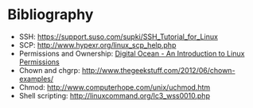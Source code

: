 # Bibliography

* SSH: https://support.suso.com/supki/SSH_Tutorial_for_Linux
* SCP: http://www.hypexr.org/linux_scp_help.php
* Permissions and Ownership: [Digital Ocean - An Introduction to Linux Permissions](https://www.digitalocean.com/community/tutorials/an-introduction-to-linux-permissions)
* Chown and chgrp: http://www.thegeekstuff.com/2012/06/chown-examples/
* Chmod: http://www.computerhope.com/unix/uchmod.htm
* Shell scripting: http://linuxcommand.org/lc3_wss0010.php
